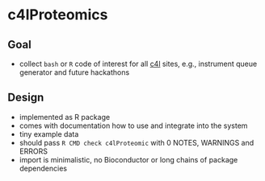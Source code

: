 # c4lProteomics


## Goal

- collect `bash` or `R` code of interest for all [c4l](https://coreforlife.eu/) sites, e.g., instrument queue generator and future hackathons

## Design

- implemented as R package 
- comes with documentation how to use and integrate into the system
- tiny example data
- should pass `R CMD check c4lProteomic` with 0 NOTES, WARNINGS and ERRORS
- import is minimalistic, no Bioconductor or long chains of package dependencies 

